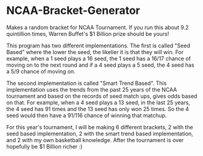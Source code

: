 NCAA-Bracket-Generator
======================

Makes a random bracket for NCAA Tournament. If you run this about 9.2 quintillion times, Warren Buffet's $1 Billion prize should be yours!

This program has two different implementations. The first is called "Seed Based" where the lower the seed, the likelier it is that
they will win. For example, when a 1 seed plays a 16 seed, the 1 seed has a 16/17 chance of moving on to the next round and if a 
4 seed plays a 5 seed, the 4 seed has a 5/9 chance of moving on.

The second implementation is called "Smart Trend Based". This implementation uses the trends from the past 25 years of the NCAA tournament
and based on the records of seed match ups, gives odds based on that. For example, when a 4 seed plays a 13 seed, in the last 25 years,
the 4 seed has 91 times and the 13 seed has only won 25 times. So the 4 seed would then have a 91/116 chance of winning that matchup.

For this year's tournament, I will be making 6 different brackets, 2 with the seed based implementation, 2 with the smart trend based
implementation, and 2 with my own basketball knowledge. After the tournament is over hopefully be $1 Billion
richer :)
